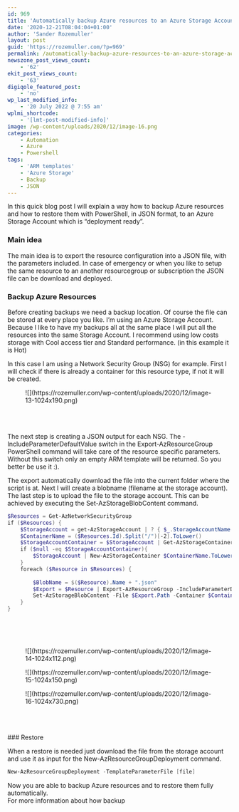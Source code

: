 ```yaml
---
id: 969
title: 'Automatically backup Azure resources to an Azure Storage Account in JSON'
date: '2020-12-21T08:04:04+01:00'
author: 'Sander Rozemuller'
layout: post
guid: 'https://rozemuller.com/?p=969'
permalink: /automatically-backup-azure-resources-to-an-azure-storage-account-in-json/
newszone_post_views_count:
    - '62'
ekit_post_views_count:
    - '63'
digiqole_featured_post:
    - 'no'
wp_last_modified_info:
    - '20 July 2022 @ 7:55 am'
wplmi_shortcode:
    - '[lmt-post-modified-info]'
image: /wp-content/uploads/2020/12/image-16.png
categories:
    - Automation
    - Azure
    - Powershell
tags:
    - 'ARM templates'
    - 'Azure Storage'
    - Backup
    - JSON
---
```


In this quick blog post I will explain a way how to backup Azure resources and how to restore them with PowerShell, in JSON format, to an Azure Storage Account which is “deployment ready”.

### Main idea

The main idea is to export the resource configuration into a JSON file, with the parameters included. In case of emergency or when you like to setup the same resource to an another resourcegroup or subscription the JSON file can be download and deployed.

### Backup Azure Resources

Before creating backups we need a backup location. Of course the file can be stored at every place you like. I’m using an Azure Storage Account. Because I like to have my backups all at the same place I will put all the resources into the same Storage Account. I recommend using low costs storage with Cool access tier and Standard performance. (in this example it is Hot)

In this case I am using a Network Security Group (NSG) for example. First I will check if there is already a container for this resource type, if not it will be created.

<figure class="wp-block-image size-large is-resized">![](https://rozemuller.com/wp-content/uploads/2020/12/image-13-1024x190.png)</figure><div aria-hidden="true" class="wp-block-spacer" style="height:50px"></div>The next step is creating a JSON output for each NSG. The -IncludeParameterDefaultValue switch in the Export-AzResourceGroup PowerShell command will take care of the resource specific parameters. Without this switch only an empty ARM template will be returned. So you better be use it :).

The export automatically download the file into the current folder where the script is at. Next I will create a blobname (filename at the storage account). The last step is to upload the file to the storage account. This can be achieved by executing the Set-AzStorageBlobContent command.

```powershell
$Resources = Get-AzNetworkSecurityGroup
if ($Resources) {
    $StorageAccount = get-AzStorageAccount | ? { $_.StorageAccountName -eq "satestsrbackup" }
    $ContainerName = ($Resources.Id).Split("/")[-2].ToLower()
    $StorageAccountContainer = $StorageAccount | Get-AzStorageContainer | Where { $_.Name -match $ContainerName }
    if ($null -eq $StorageAccountContainer){
        $StorageAccount | New-AzStorageContainer $ContainerName.ToLower()
    }
    foreach ($Resource in $Resources) {
        
        $BlobName = $($Resource).Name + ".json"
        $Export = $Resource | Export-AzResourceGroup -IncludeParameterDefaultValue -Force
        Set-AzStorageBlobContent -File $Export.Path -Container $ContainerName -Blob $BlobName  -Context $StorageAccount.context -Force
    }
}
```

<div aria-hidden="true" class="wp-block-spacer" style="height:50px"></div><figure class="wp-block-image size-large is-resized">![](https://rozemuller.com/wp-content/uploads/2020/12/image-14-1024x112.png)</figure><figure class="wp-block-image size-large is-resized">![](https://rozemuller.com/wp-content/uploads/2020/12/image-15-1024x150.png)</figure><figure class="wp-block-image size-large is-resized">![](https://rozemuller.com/wp-content/uploads/2020/12/image-16-1024x730.png)</figure><div aria-hidden="true" class="wp-block-spacer" style="height:50px"></div>### Restore

When a restore is needed just download the file from the storage account and use it as input for the New-AzResourceGroupDeployment command.

```powershell
New-AzResourceGroupDeployment -TemplateParameterFile [file]
```

Now you are able to backup Azure resources and to restore them fully automatically.   
For more information about how backup